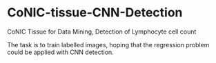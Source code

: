 # CoNIC-tissue-CNN-Detection
CoNIC Tissue for Data Mining, Detection of Lymphocyte cell count

The task is to train labelled images, hoping that the regression problem could be applied with CNN detection. 
